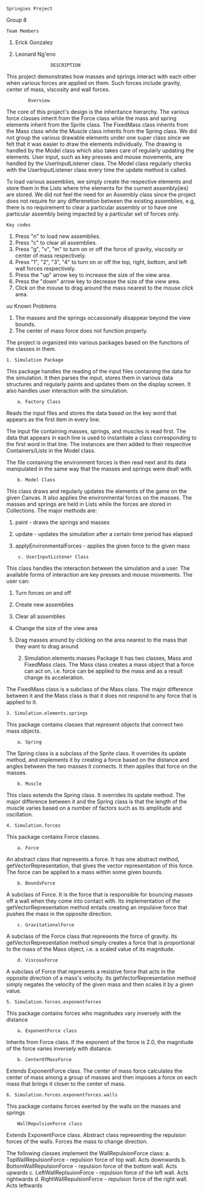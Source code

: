 	Springies Project 
Group 8

	Team Members
1. Erick Gonzalez
2. Leonard Ng'eno

					DESCRIPTION

This project demonstrates how masses and springs interact with each other 
when various forces are applied on them. Such forces include gravity, center
of mass, viscosity and wall forces. 

			Overview
The core of this project's design is the inheritance hierarchy. The various force
classes inherit from the Force class while the mass and spring elements inherit from 
the Sprite class. The FixedMass class inherits from the Mass class while the Muscle class
inherits from the Spring class. We did not group the various drawable elements under one 
super class since we felt that it was easier to draw the elements individually. The drawing
is handled by the Model class which also takes care of regularly updating the elements. 
User input, such as key presses and mouse movements, are handled by the UserInputListener class.
The Model class regularly checks with the UserInputListener class every time the update method
is called.

To load various assemblies, we simply create the respective elements and store them in the Lists
where trhe elements for the current assembly(ies) are stored. We did not feel the need for an 
Assembly class since the project does not require for any differenetion between the existing
assemblies, e.g, there is no requirement to clear a particular assembly or to have one particular
assembly being impacted by a particular set of forces only.

	Key codes
1. Press "n" to load new assemblies.
2. Press "c" to clear all assemblies.
3. Press "g", "v", "m" to turn on or off the force of gravity, viscosity or center of mass respectively.
4. Press "1", "2", "3", "4" to turn on or off the top, right, bottom, and left wall forces respectively.
5. Press the "up" arrow key to increase the size of the view area.
6. Press the "down" arrow key to decrease the size of the view area.
7. Click on the mouse to drag around the mass nearest to the mouse click area.

uu	Known Problems
1. The masses and the springs occassionally disappear beyond the view bounds.
2. The center of mass force does not function properly.

The project is organized into various packages based on the functions of the classes in them. 

	1. Simulation Package
This package handles the reading of the input files containing the data for the 
simulation. It then parses the input, stores them in various data structures
and regularly paints and updates them on the display screen. It also handles user interaction 
with the simulation.

		a. Factory Class
Reads the input files and stores the data based on the key word that appears as 
the first item in every line. 

The input file containing masses, springs, and muscles is read first. The data that 
appears in each line is used to instantiate a class corresponding to the first word 
in that line. The instances are then added to their respective Containers/Lists
in the Model class. 

The file containing the environment forces is then read next and its data 
manipulated in the same way that the masses and springs were dealt with.

		b. Model Class	
This class draws and regularly updates the elements of the game on the given Canvas.
It also applies the environmental forces on the masses. The masses and springs are 
held in Lists while the forces are stored in Collections. The major methods are:
1. paint - draws the springs and masses
2. update - updates the simulation after a certain time period has elapsed
3. applyEnvironmentalForces - applies the given force to the given mass

		c. UserInputListener Class
This class handles the interaction between the simulation and a user. The available 
forms of interaction are key presses and mouse movements. The user can:
1. Turn forces on and off
2. Create new assemblies
3. Clear all assemblies
4. Change the size of the view area
5. Drag masses around by clicking on the area nearest to the mass that they want to drag around

	2. Simulation.elements.masses Package
It has two classes, Mass and FixedMass class. The Mass class creates a mass object 
that a force can act on, i.e. force can be applied to the mass and as a result 
change its acceleration.

The FixedMass class is a subclass of the Mass class. The major difference between it 
and the Mass class is that it does not respond to any force that is applied to it.

	3. Simulation.elements.springs
This package contains classes that represent objects that connect two mass objects.

		a. Spring
The Spring class is a subclass of the Sprite class. It overrides its update method,
and implements it by creating a force based on the distance and angles between
the two masses it connects. It then applies that force on the masses.

		b. Muscle
This class extends the Spring class. It overrides its update method. The major 
difference between it and the Spring class is that the length of the muscle
varies based on a number of factors such as its amplitude and oscillation. 

	4. Simulation.forces
This package contains Force classes.

		a. Force
An abstract class that represents a force. It has one abstract method, 
getVectorRepresentation, that gives the vector representation of this force. The 
force can be applied to a mass within some given bounds.

		b. BoundsForce 
A subclass of Force. It is the force that is responsible for bouncing masses off 
a wall when they come into contact with. Its implementation of the 
getVectorRepresentation method entails creating an impulsive force that pushes 
the mass in the opposite direction.

		c. GravitationalForce
A subclass of the Force class that represents the force of gravity. Its 
getVectorRepresentation method simply creates a force that is proportional 
to the mass of the Mass object, i.e. a scaled value of its magnitude.

		d. ViscousForce
A subclass of Force that represents a resistive force that acts in the opposite 
direction of a mass's velocity. Its getVectorRepresentation method simply negates
the velocity of the given mass and then scales it by a given value.

	5. Simulation.forces.exponentforces
This package contains forces who magnitudes vary inversely with the distance

		a. ExponentForce class
Inherits from Force class. If the exponent of the force is 2.0, the magnitude
of the force varies inversely with distance. 

		b. CenterOfMassForce
Extends ExponentForce class. The center of mass force calculates the center 
of mass among a group of masses and then imposes a force on each mass that 
brings it closer to the center of mass.

	6. Simulation.forces.exponentforces.walls
This package contains forces exerted by the walls on the masses and springs

		WallRepulsionForce class
Extends ExponentForce class. Abstract class representing the repulsion forces
of the walls. Forces the mass to change direction.

The following classes implement the WallRepulsionForce class:
a. TopWallRepulsionForce - repulsion force of top wall. Acts downwards
b. BottomWallRepulsionForce - repulsion force of the bottom wall. Acts upwards
c. LeftWallReplsuionForce - repulsion force of the left wall. Acts rightwards
d. RightWallRepulsionForce - repulsion force of the right wall. Acts leftwards
